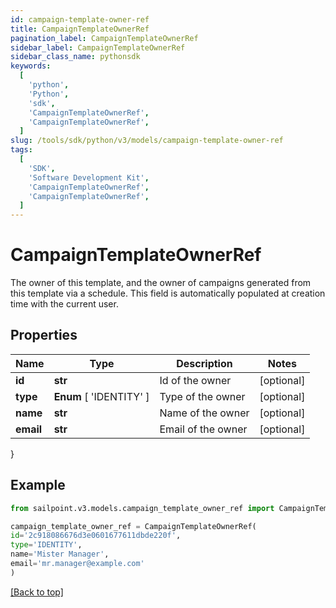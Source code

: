 ```yaml
---
id: campaign-template-owner-ref
title: CampaignTemplateOwnerRef
pagination_label: CampaignTemplateOwnerRef
sidebar_label: CampaignTemplateOwnerRef
sidebar_class_name: pythonsdk
keywords:
  [
    'python',
    'Python',
    'sdk',
    'CampaignTemplateOwnerRef',
    'CampaignTemplateOwnerRef',
  ]
slug: /tools/sdk/python/v3/models/campaign-template-owner-ref
tags:
  [
    'SDK',
    'Software Development Kit',
    'CampaignTemplateOwnerRef',
    'CampaignTemplateOwnerRef',
  ]
---
```


# CampaignTemplateOwnerRef

The owner of this template, and the owner of campaigns generated from this template via a schedule. This field is automatically populated at creation time with the current user.

## Properties

| Name      | Type                    | Description        | Notes      |
| --------- | ----------------------- | ------------------ | ---------- |
| **id**    | **str**                 | Id of the owner    | [optional] |
| **type**  | **Enum** [ 'IDENTITY' ] | Type of the owner  | [optional] |
| **name**  | **str**                 | Name of the owner  | [optional] |
| **email** | **str**                 | Email of the owner | [optional] |

}

## Example

```python
from sailpoint.v3.models.campaign_template_owner_ref import CampaignTemplateOwnerRef

campaign_template_owner_ref = CampaignTemplateOwnerRef(
id='2c918086676d3e0601677611dbde220f',
type='IDENTITY',
name='Mister Manager',
email='mr.manager@example.com'
)

```

[[Back to top]](#)
